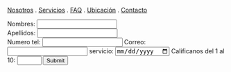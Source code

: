 [Nosotros](./nosotros.md) . [Servicios](./servicios.md) . [FAQ](FAQ.md) . [Ubicación](ubicacion.md) . [Contacto](./contacto.md)

<form action="https://formspree.io/f/xnqwzkgq" method="post">
Nombres: <input type="text" nombre="name"><br>
Apellidos: <input type="text" nombre="last name"><br>
<form>
  <label for="phone">Numero tel:</label>
  <input type="tel" id="phone" name="phone" pattern="[0-9]{3}-[0-9]{2}-[0-9]{3}">
<form>
  <label for="email">Correo:</label>
  <input type="email" id="email" name="email">  
<form>
  <label for="servicio">servicio:</label>
  <input type="date" id="servicio" name="servicio">
<form>
  <label for="quantity">Calificanos del 1 al 10:</label>
  <input type="number" id="quantity" name="calificacion" min="1" max="10">
  <input type="submit">
</form>
